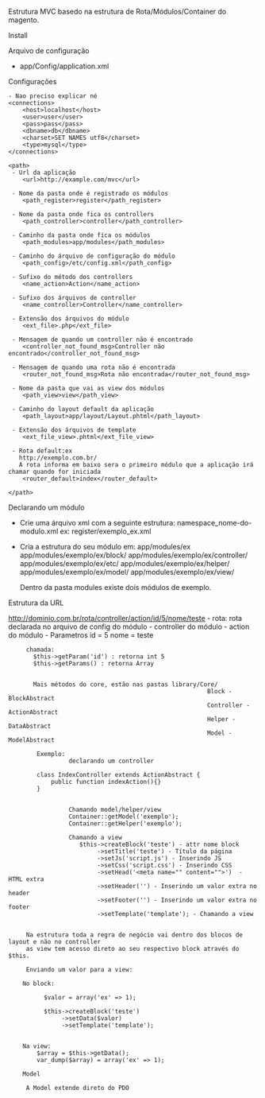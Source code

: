 Estrutura MVC basedo na estrutura de Rota/Módulos/Container do magento.

Install

Arquivo de configuração
 - app/Config/application.xml

Configurações

 <config>

    - Nao preciso explicar né
	<connections>
		<host>localhost</host>
		<user>user</user>
		<pass>pass</pass>
		<dbname>db</dbname>
		<charset>SET NAMES utf8</charset>
		<type>mysql</type>
	</connections>

	<path>
	 - Url da aplicação
		<url>http://example.com/mvc</url>

	 - Nome da pasta onde é registrado os módulos
		<path_register>register</path_register>

	 - Nome da pasta onde fica os controllers
		<path_controller>controller</path_controller>

	 - Caminho da pasta onde fica os módulos
		<path_modules>app/modules</path_modules>

	 - Caminho do árquivo de configuração do módulo
		<path_config>/etc/config.xml</path_config>

	 - Sufixo do método dos controllers
		<name_action>Action</name_action>

	 - Sufixo dos árquivos de controller
		<name_controller>Controller</name_controller>

	 - Extensão dos árquivos do módulo
		<ext_file>.php</ext_file>

	 - Mensagem de quando um controller não é encontrado
		<controller_not_found_msg>Controller não encontrado</controller_not_found_msg>

	 - Mensagem de quando uma rota não é encontrada
		<router_not_found_msg>Rota não encontrada</router_not_found_msg>

	 - Nome da pasta que vai as view dos módulos
		<path_view>view</path_view>

	 - Caminho do layout default da aplicação
		<path_layout>app/layout/Layout.phtml</path_layout>

     - Extensão dos árquivos de template
		<ext_file_view>.phtml</ext_file_view>

	 - Rota default:ex
	   http://exemplo.com.br/
	   A rota informa em baixo sera o primeiro módulo que a aplicação irá chamar quando for iniciada
		<router_default>index</router_default>

	</path>

</config>

Declarando um módulo

  - Crie uma árquivo xml com a seguinte estrutura: namespace_nome-do-modulo.xml
    ex: register/exemplo_ex.xml

  - Cria a estrutura do seu módulo em:
     app/modules/ex
      	app/modules/exemplo/ex/block/
      	app/modules/exemplo/ex/controller/
      	app/modules/exemplo/ex/etc/
      	app/modules/exemplo/ex/helper/
      	app/modules/exemplo/ex/model/
      	app/modules/exemplo/ex/view/

    Dentro da pasta modules existe dois módulos de exemplo.

 Estrutura da URL

   http://dominio.com.br/rota/controller/action/id/5/nome/teste
    - rota: rota declarada no arquivo de config do módulo
    - controller do módulo
    - action do módulo
      - Parametros
        id = 5
        nome = teste

         chamada:
           $this->getParam('id') : retorna int 5
           $this->getParams() : retorna Array


           Mais métodos do core, estão nas pastas library/Core/
           													Block - BlockAbstract
           													Controller - ActionAbstract
           													Helper - DataAbstract
           													Model - ModelAbstract

			Exemplo:
					 declarando um controller

			class IndexController extends ActionAbstract {
				public function indexAction(){}
			}


					 Chamando model/helper/view
					 Container::getModel('exemplo');
					 Container::getHelper('exemplo');

					 Chamando a view
					    $this->createBlock('teste') - attr nome block
			                 ->setTitle('teste') - Título da página
			                 ->setJs('script.js') - Inserindo JS
			                 ->setCss('script.css') - Inserindo CSS
			                 ->setHead('<meta name="" content="">')  - HTML extra
			                 ->setHeader('') - Inserindo um valor extra no header
			                 ->setFooter('') - Inserindo um valor extra no footer
			                 ->setTemplate('template'); - Chamando a view


		 Na estrutura toda a regra de negócio vai dentro dos blocos de layout e não no controller
		 as view tem acesso direto ao seu respectivo block através do $this.

		 Enviando um valor para a view:

		No block:

			  $valor = array('ex' => 1);

			  $this->createBlock('teste')
			  	   ->setData($valor)
			       ->setTemplate('template');


		Na view:
			$array = $this->getData();
			var_dump($array) = array('ex' => 1);

		Model

		 A Model extende direto do PDO




































